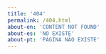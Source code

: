 ```yaml
---
title: '404'
permalink: /404.html
about-en: 'CONTENT NOT FOUND'
about-es: 'NO EXISTE'
about-pt: 'PÁGINA NÃO EXISTE'
---
```

